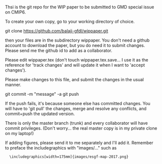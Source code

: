 Thsi is the git repo for the WIP paper to be submitted to GMD special issue on CMIP6.

To create your own copy, go to your working directory of choice.

  git clone https://github.com/balaji-gfdl/wippaper.git

then your files are in the subdirectory wippaper. You don't need a github account to download the paper, but you do need it to submit changes. Please send me the github id to add as a collaborator.

Please edit wippaper.tex (don't touch wippaper.tex.save... I use it as the reference for 'track changes' and will update it when I want to 'accept changes').

Please make changes to this file, and submit the changes in the usual manner.

git commit -m "message" -a
git push

If the push fails, it's because someone else has committed changes. You will have to 'git pull' the changes, merge and resolve any conflicts, and commit+push the updated version.

There is only the master branch (trunk) and every collaborator will have commit privileges. (Don't worry... the real master copy is in my private clone on my laptop!)

If adding figures, please send it to me separately and I'll add it. Remember to preface the includegraphics with "images/..." such as

      \includegraphics[width=175mm]{images/esgf-map-2017.png}






